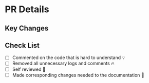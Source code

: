 # PR Details

## Key Changes

<!-- List the changes to look for in this PR and the dependencies that are required if any -->

## Check List

- [ ] Commented on the code that is hard to understand :bulb:
- [ ] Removed all unnecessary logs and comments :fire:
- [ ] Self reviewed :eyes:
- [ ] Made corresponding changes needed to the documentation :memo:
